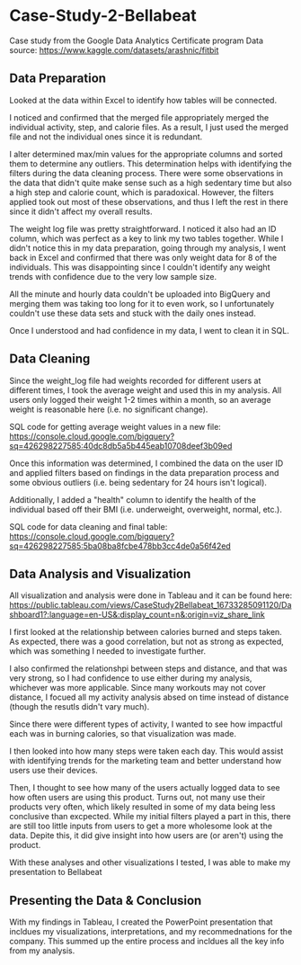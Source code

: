 # Case-Study-2-Bellabeat
Case study from the Google Data Analytics Certificate program
Data source: https://www.kaggle.com/datasets/arashnic/fitbit

## Data Preparation
Looked at the data within Excel to identify how tables will be connected.

I noticed and confirmed that the merged file appropriately merged the individual activity, step, and calorie files. As a result, I just used the merged file and not the individual ones since it is redundant.

I alter determined max/min values for the appropriate columns and sorted them to determine any outliers. This determination helps with identifying the filters during the data cleaning process. There were some observations in the data that didn't quite make sense such as a high sedentary time but also a high step and calorie count, which is paradoxical. However, the filters applied took out most of these observations, and thus I left the rest in there since it didn't affect my overall results.

The weight log file was pretty straightforward. I noticed it also had an ID column, which was perfect as a key to link my two tables together. While I didn't notice this in my data preparation, going through my analysis, I went back in Excel and confirmed that there was only weight data for 8 of the individuals. This was disappointing since I couldn't identify any weight trends with confidence due to the very low sample size.

All the minute and hourly data couldn't be uploaded into BigQuery and merging them was taking too long for it to even work, so I unfortunately couldn't use these data sets and stuck with the daily ones instead.

Once I understood and had confidence in my data, I went to clean it in SQL.

## Data Cleaning
Since the weight_log file had weights recorded for different users at different times, I took the average weight and used this in my analysis. All users only logged their weight 1-2 times within a month, so an average weight is reasonable here (i.e. no significant change).

SQL code for getting average weight values in a new file: https://console.cloud.google.com/bigquery?sq=426298227585:40dc8db5a5b445eab10708deef3b09ed

Once this information was determined, I combined the data on the user ID and applied filters based on findings in the data preparation process and some obvious outliers (i.e. being sedentary for 24 hours isn't logical).

Additionally, I added a "health" column to identify the health of the individual based off their BMI (i.e. underweight, overweight, normal, etc.).

SQL code for data cleaning and final table: https://console.cloud.google.com/bigquery?sq=426298227585:5ba08ba8fcbe478bb3cc4de0a56f42ed

## Data Analysis and Visualization
All visualization and analysis were done in Tableau and it can be found here: https://public.tableau.com/views/CaseStudy2Bellabeat_16733285091120/Dashboard1?:language=en-US&:display_count=n&:origin=viz_share_link

I first looked at the relationship between calories burned and steps taken. As expected, there was a good correlation, but not as strong as expected, which was something I needed to investigate further.

I also confirmed the relationshpi between steps and distance, and that was very strong, so I had confidence to use either during my analysis, whichever was more applicable. Since many workouts may not cover distance, I focued all my activity analysis absed on time instead of distance (though the resutls didn't vary much).

Since there were different types of activity, I wanted to see how impactful each was in burning calories, so that visualization was made.

I then looked into how many steps were taken each day. This would assist with identifying trends for the marketing team and better understand how users use their devices.

Then, I thought to see how many of the users actually logged data to see how often users are using this product. Turns out, not many use their products very often, which likely resulted in some of my data being less conclusive than excpected. While my initial filters played a part in this, there are still too little inputs from users to get a more wholesome look at the data. Depite this, it did give insight into how users are (or aren't) using the product.

With these analyses and other visualizations I tested, I was able to make my presentation to Bellabeat

## Presenting the Data & Conclusion
With my findings in Tableau, I created the PowerPoint presentation that incldues my visualizations, interpretations, and my recommednations for the company. This summed up the entire process and incldues all the key info from my analysis.
